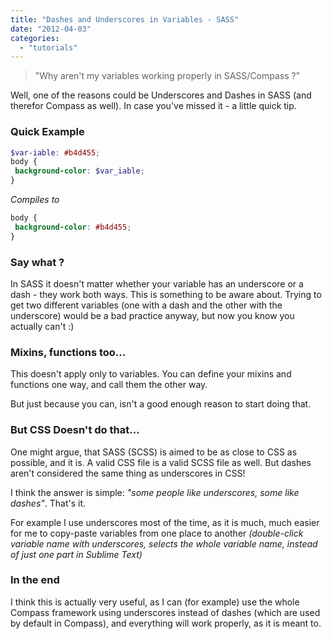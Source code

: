 ```yaml
---
title: "Dashes and Underscores in Variables - SASS"
date: "2012-04-03"
categories: 
  - "tutorials"
---
```


> "Why aren't my variables working properly in SASS/Compass ?"

Well, one of the reasons could be Underscores and Dashes in SASS (and therefor Compass as well). In case you've missed it - a little quick tip.

### Quick Example

```scss
$var-iable: #b4d455;
body {
 background-color: $var_iable;
}
```

_Compiles to_

```css
body {
 background-color: #b4d455;
}
```

### Say what ?

In SASS it doesn't matter whether your variable has an underscore or a dash - they work both ways. This is something to be aware about. Trying to get two different variables (one with a dash and the other with the underscore) would be a bad practice anyway, but now you know you actually can't :)

### Mixins, functions too...

This doesn't apply only to variables. You can define your mixins and functions one way, and call them the other way.

But just because you can, isn't a good enough reason to start doing that.

### But CSS Doesn't do that...

One might argue, that SASS (SCSS) is aimed to be as close to CSS as possible, and it is. A valid CSS file is a valid SCSS file as well. But dashes aren't considered the same thing as underscores in CSS!

I think the answer is simple: _"some people like underscores, some like dashes"_. That's it.

For example I use underscores most of the time, as it is much, much easier for me to copy-paste variables from one place to another _(double-click variable name with underscores, selects the whole variable name, instead of just one part in Sublime Text)_

### In the end

I think this is actually very useful, as I can (for example) use the whole Compass framework using underscores instead of dashes (which are used by default in Compass), and everything will work properly, as it is meant to.
